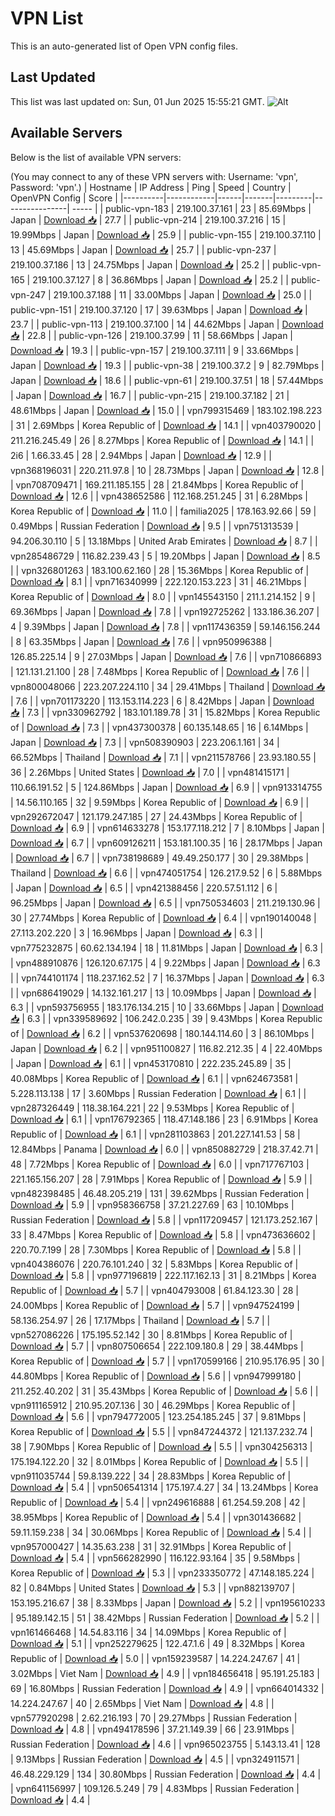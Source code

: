 # VPN List

This is an auto-generated list of Open VPN config files.

## Last Updated

This list was last updated on: Sun, 01 Jun 2025 15:55:21 GMT.
![Alt](https://repobeats.axiom.co/api/embed/186b98318ef1479477931607c1ad7d823f12451f.svg "Repobeats analytics image")

## Available Servers

Below is the list of available VPN servers:

(You may connect to any of these VPN servers with: Username: 'vpn', Password: 'vpn'.)
| Hostname | IP Address | Ping | Speed | Country | OpenVPN Config | Score |
|----------|------------|------|-------|---------|----------------| ----- |
| public-vpn-183 | 219.100.37.161 | 23 | 85.69Mbps | Japan | [Download 📥](./configs/server_0_JP.ovpn) | 27.7 |
| public-vpn-214 | 219.100.37.216 | 15 | 19.99Mbps | Japan | [Download 📥](./configs/server_1_JP.ovpn) | 25.9 |
| public-vpn-155 | 219.100.37.110 | 13 | 45.69Mbps | Japan | [Download 📥](./configs/server_2_JP.ovpn) | 25.7 |
| public-vpn-237 | 219.100.37.186 | 13 | 24.75Mbps | Japan | [Download 📥](./configs/server_3_JP.ovpn) | 25.2 |
| public-vpn-165 | 219.100.37.127 | 8 | 36.86Mbps | Japan | [Download 📥](./configs/server_4_JP.ovpn) | 25.2 |
| public-vpn-247 | 219.100.37.188 | 11 | 33.00Mbps | Japan | [Download 📥](./configs/server_5_JP.ovpn) | 25.0 |
| public-vpn-151 | 219.100.37.120 | 17 | 39.63Mbps | Japan | [Download 📥](./configs/server_6_JP.ovpn) | 23.7 |
| public-vpn-113 | 219.100.37.100 | 14 | 44.62Mbps | Japan | [Download 📥](./configs/server_7_JP.ovpn) | 22.8 |
| public-vpn-126 | 219.100.37.99 | 11 | 58.66Mbps | Japan | [Download 📥](./configs/server_8_JP.ovpn) | 19.3 |
| public-vpn-157 | 219.100.37.111 | 9 | 33.66Mbps | Japan | [Download 📥](./configs/server_9_JP.ovpn) | 19.3 |
| public-vpn-38 | 219.100.37.2 | 9 | 82.79Mbps | Japan | [Download 📥](./configs/server_10_JP.ovpn) | 18.6 |
| public-vpn-61 | 219.100.37.51 | 18 | 57.44Mbps | Japan | [Download 📥](./configs/server_11_JP.ovpn) | 16.7 |
| public-vpn-215 | 219.100.37.182 | 21 | 48.61Mbps | Japan | [Download 📥](./configs/server_12_JP.ovpn) | 15.0 |
| vpn799315469 | 183.102.198.223 | 31 | 2.69Mbps | Korea Republic of | [Download 📥](./configs/server_13_KR.ovpn) | 14.1 |
| vpn403790020 | 211.216.245.49 | 26 | 8.27Mbps | Korea Republic of | [Download 📥](./configs/server_14_KR.ovpn) | 14.1 |
| 2i6 | 1.66.33.45 | 28 | 2.94Mbps | Japan | [Download 📥](./configs/server_15_JP.ovpn) | 12.9 |
| vpn368196031 | 220.211.97.8 | 10 | 28.73Mbps | Japan | [Download 📥](./configs/server_16_JP.ovpn) | 12.8 |
| vpn708709471 | 169.211.185.155 | 28 | 21.84Mbps | Korea Republic of | [Download 📥](./configs/server_17_KR.ovpn) | 12.6 |
| vpn438652586 | 112.168.251.245 | 31 | 6.28Mbps | Korea Republic of | [Download 📥](./configs/server_18_KR.ovpn) | 11.0 |
| familia2025 | 178.163.92.66 | 59 | 0.49Mbps | Russian Federation | [Download 📥](./configs/server_19_RU.ovpn) | 9.5 |
| vpn751313539 | 94.206.30.110 | 5 | 13.18Mbps | United Arab Emirates | [Download 📥](./configs/server_20_AE.ovpn) | 8.7 |
| vpn285486729 | 116.82.239.43 | 5 | 19.20Mbps | Japan | [Download 📥](./configs/server_21_JP.ovpn) | 8.5 |
| vpn326801263 | 183.100.62.160 | 28 | 15.36Mbps | Korea Republic of | [Download 📥](./configs/server_22_KR.ovpn) | 8.1 |
| vpn716340999 | 222.120.153.223 | 31 | 46.21Mbps | Korea Republic of | [Download 📥](./configs/server_23_KR.ovpn) | 8.0 |
| vpn145543150 | 211.1.214.152 | 9 | 69.36Mbps | Japan | [Download 📥](./configs/server_24_JP.ovpn) | 7.8 |
| vpn192725262 | 133.186.36.207 | 4 | 9.39Mbps | Japan | [Download 📥](./configs/server_25_JP.ovpn) | 7.8 |
| vpn117436359 | 59.146.156.244 | 8 | 63.35Mbps | Japan | [Download 📥](./configs/server_26_JP.ovpn) | 7.6 |
| vpn950996388 | 126.85.225.14 | 9 | 27.03Mbps | Japan | [Download 📥](./configs/server_27_JP.ovpn) | 7.6 |
| vpn710866893 | 121.131.21.100 | 28 | 7.48Mbps | Korea Republic of | [Download 📥](./configs/server_28_KR.ovpn) | 7.6 |
| vpn800048066 | 223.207.224.110 | 34 | 29.41Mbps | Thailand | [Download 📥](./configs/server_29_TH.ovpn) | 7.6 |
| vpn701173220 | 113.153.114.223 | 6 | 8.42Mbps | Japan | [Download 📥](./configs/server_30_JP.ovpn) | 7.3 |
| vpn330962792 | 183.101.189.78 | 31 | 15.82Mbps | Korea Republic of | [Download 📥](./configs/server_31_KR.ovpn) | 7.3 |
| vpn437300378 | 60.135.148.65 | 16 | 6.14Mbps | Japan | [Download 📥](./configs/server_32_JP.ovpn) | 7.3 |
| vpn508390903 | 223.206.1.161 | 34 | 66.52Mbps | Thailand | [Download 📥](./configs/server_33_TH.ovpn) | 7.1 |
| vpn211578766 | 23.93.180.55 | 36 | 2.26Mbps | United States | [Download 📥](./configs/server_34_US.ovpn) | 7.0 |
| vpn481415171 | 110.66.191.52 | 5 | 124.86Mbps | Japan | [Download 📥](./configs/server_35_JP.ovpn) | 6.9 |
| vpn913314755 | 14.56.110.165 | 32 | 9.59Mbps | Korea Republic of | [Download 📥](./configs/server_36_KR.ovpn) | 6.9 |
| vpn292672047 | 121.179.247.185 | 27 | 24.43Mbps | Korea Republic of | [Download 📥](./configs/server_37_KR.ovpn) | 6.9 |
| vpn614633278 | 153.177.118.212 | 7 | 8.10Mbps | Japan | [Download 📥](./configs/server_38_JP.ovpn) | 6.7 |
| vpn609126211 | 153.181.100.35 | 16 | 28.17Mbps | Japan | [Download 📥](./configs/server_39_JP.ovpn) | 6.7 |
| vpn738198689 | 49.49.250.177 | 30 | 29.38Mbps | Thailand | [Download 📥](./configs/server_40_TH.ovpn) | 6.6 |
| vpn474051754 | 126.217.9.52 | 6 | 5.88Mbps | Japan | [Download 📥](./configs/server_41_JP.ovpn) | 6.5 |
| vpn421388456 | 220.57.51.112 | 6 | 96.25Mbps | Japan | [Download 📥](./configs/server_42_JP.ovpn) | 6.5 |
| vpn750534603 | 211.219.130.96 | 30 | 27.74Mbps | Korea Republic of | [Download 📥](./configs/server_43_KR.ovpn) | 6.4 |
| vpn190140048 | 27.113.202.220 | 3 | 16.96Mbps | Japan | [Download 📥](./configs/server_44_JP.ovpn) | 6.3 |
| vpn775232875 | 60.62.134.194 | 18 | 11.81Mbps | Japan | [Download 📥](./configs/server_45_JP.ovpn) | 6.3 |
| vpn488910876 | 126.120.67.175 | 4 | 9.22Mbps | Japan | [Download 📥](./configs/server_46_JP.ovpn) | 6.3 |
| vpn744101174 | 118.237.162.52 | 7 | 16.37Mbps | Japan | [Download 📥](./configs/server_47_JP.ovpn) | 6.3 |
| vpn686419029 | 14.132.161.217 | 13 | 10.09Mbps | Japan | [Download 📥](./configs/server_48_JP.ovpn) | 6.3 |
| vpn593756955 | 183.176.134.215 | 10 | 33.66Mbps | Japan | [Download 📥](./configs/server_49_JP.ovpn) | 6.3 |
| vpn339589692 | 106.242.0.235 | 39 | 9.43Mbps | Korea Republic of | [Download 📥](./configs/server_50_KR.ovpn) | 6.2 |
| vpn537620698 | 180.144.114.60 | 3 | 86.10Mbps | Japan | [Download 📥](./configs/server_51_JP.ovpn) | 6.2 |
| vpn951100827 | 116.82.212.35 | 4 | 22.40Mbps | Japan | [Download 📥](./configs/server_52_JP.ovpn) | 6.1 |
| vpn453170810 | 222.235.245.89 | 35 | 40.08Mbps | Korea Republic of | [Download 📥](./configs/server_53_KR.ovpn) | 6.1 |
| vpn624673581 | 5.228.113.138 | 17 | 3.60Mbps | Russian Federation | [Download 📥](./configs/server_54_RU.ovpn) | 6.1 |
| vpn287326449 | 118.38.164.221 | 22 | 9.53Mbps | Korea Republic of | [Download 📥](./configs/server_55_KR.ovpn) | 6.1 |
| vpn176792365 | 118.47.148.186 | 23 | 6.91Mbps | Korea Republic of | [Download 📥](./configs/server_56_KR.ovpn) | 6.1 |
| vpn281103863 | 201.227.141.53 | 58 | 12.84Mbps | Panama | [Download 📥](./configs/server_57_PA.ovpn) | 6.0 |
| vpn850882729 | 218.37.42.71 | 48 | 7.72Mbps | Korea Republic of | [Download 📥](./configs/server_58_KR.ovpn) | 6.0 |
| vpn717767103 | 221.165.156.207 | 28 | 7.91Mbps | Korea Republic of | [Download 📥](./configs/server_59_KR.ovpn) | 5.9 |
| vpn482398485 | 46.48.205.219 | 131 | 39.62Mbps | Russian Federation | [Download 📥](./configs/server_60_RU.ovpn) | 5.9 |
| vpn958366758 | 37.21.227.69 | 63 | 10.10Mbps | Russian Federation | [Download 📥](./configs/server_61_RU.ovpn) | 5.8 |
| vpn117209457 | 121.173.252.167 | 33 | 8.47Mbps | Korea Republic of | [Download 📥](./configs/server_62_KR.ovpn) | 5.8 |
| vpn473636602 | 220.70.7.199 | 28 | 7.30Mbps | Korea Republic of | [Download 📥](./configs/server_63_KR.ovpn) | 5.8 |
| vpn404386076 | 220.76.101.240 | 32 | 5.83Mbps | Korea Republic of | [Download 📥](./configs/server_64_KR.ovpn) | 5.8 |
| vpn977196819 | 222.117.162.13 | 31 | 8.21Mbps | Korea Republic of | [Download 📥](./configs/server_65_KR.ovpn) | 5.7 |
| vpn404793008 | 61.84.123.30 | 28 | 24.00Mbps | Korea Republic of | [Download 📥](./configs/server_66_KR.ovpn) | 5.7 |
| vpn947524199 | 58.136.254.97 | 26 | 17.17Mbps | Thailand | [Download 📥](./configs/server_67_TH.ovpn) | 5.7 |
| vpn527086226 | 175.195.52.142 | 30 | 8.81Mbps | Korea Republic of | [Download 📥](./configs/server_68_KR.ovpn) | 5.7 |
| vpn807506654 | 222.109.180.8 | 29 | 38.44Mbps | Korea Republic of | [Download 📥](./configs/server_69_KR.ovpn) | 5.7 |
| vpn170599166 | 210.95.176.95 | 30 | 44.80Mbps | Korea Republic of | [Download 📥](./configs/server_70_KR.ovpn) | 5.6 |
| vpn947999180 | 211.252.40.202 | 31 | 35.43Mbps | Korea Republic of | [Download 📥](./configs/server_71_KR.ovpn) | 5.6 |
| vpn911165912 | 210.95.207.136 | 30 | 46.29Mbps | Korea Republic of | [Download 📥](./configs/server_72_KR.ovpn) | 5.6 |
| vpn794772005 | 123.254.185.245 | 37 | 9.81Mbps | Korea Republic of | [Download 📥](./configs/server_73_KR.ovpn) | 5.5 |
| vpn847244372 | 121.137.232.74 | 38 | 7.90Mbps | Korea Republic of | [Download 📥](./configs/server_74_KR.ovpn) | 5.5 |
| vpn304256313 | 175.194.122.20 | 32 | 8.01Mbps | Korea Republic of | [Download 📥](./configs/server_75_KR.ovpn) | 5.5 |
| vpn911035744 | 59.8.139.222 | 34 | 28.83Mbps | Korea Republic of | [Download 📥](./configs/server_76_KR.ovpn) | 5.4 |
| vpn506541314 | 175.197.4.27 | 34 | 13.24Mbps | Korea Republic of | [Download 📥](./configs/server_77_KR.ovpn) | 5.4 |
| vpn249616888 | 61.254.59.208 | 42 | 38.95Mbps | Korea Republic of | [Download 📥](./configs/server_78_KR.ovpn) | 5.4 |
| vpn301436682 | 59.11.159.238 | 34 | 30.06Mbps | Korea Republic of | [Download 📥](./configs/server_79_KR.ovpn) | 5.4 |
| vpn957000427 | 14.35.63.238 | 31 | 32.91Mbps | Korea Republic of | [Download 📥](./configs/server_80_KR.ovpn) | 5.4 |
| vpn566282990 | 116.122.93.164 | 35 | 9.58Mbps | Korea Republic of | [Download 📥](./configs/server_81_KR.ovpn) | 5.3 |
| vpn233350772 | 47.148.185.224 | 82 | 0.84Mbps | United States | [Download 📥](./configs/server_82_US.ovpn) | 5.3 |
| vpn882139707 | 153.195.216.67 | 38 | 8.33Mbps | Japan | [Download 📥](./configs/server_83_JP.ovpn) | 5.2 |
| vpn195610233 | 95.189.142.15 | 51 | 38.42Mbps | Russian Federation | [Download 📥](./configs/server_84_RU.ovpn) | 5.2 |
| vpn161466468 | 14.54.83.116 | 34 | 14.09Mbps | Korea Republic of | [Download 📥](./configs/server_85_KR.ovpn) | 5.1 |
| vpn252279625 | 122.47.1.6 | 49 | 8.32Mbps | Korea Republic of | [Download 📥](./configs/server_86_KR.ovpn) | 5.0 |
| vpn159239587 | 14.224.247.67 | 41 | 3.02Mbps | Viet Nam | [Download 📥](./configs/server_87_VN.ovpn) | 4.9 |
| vpn184656418 | 95.191.25.183 | 69 | 16.80Mbps | Russian Federation | [Download 📥](./configs/server_88_RU.ovpn) | 4.9 |
| vpn664014332 | 14.224.247.67 | 40 | 2.65Mbps | Viet Nam | [Download 📥](./configs/server_89_VN.ovpn) | 4.8 |
| vpn577920298 | 2.62.216.193 | 70 | 29.27Mbps | Russian Federation | [Download 📥](./configs/server_90_RU.ovpn) | 4.8 |
| vpn494178596 | 37.21.149.39 | 66 | 23.91Mbps | Russian Federation | [Download 📥](./configs/server_91_RU.ovpn) | 4.6 |
| vpn965023755 | 5.143.13.41 | 128 | 9.13Mbps | Russian Federation | [Download 📥](./configs/server_92_RU.ovpn) | 4.5 |
| vpn324911571 | 46.48.229.129 | 134 | 30.80Mbps | Russian Federation | [Download 📥](./configs/server_93_RU.ovpn) | 4.4 |
| vpn641156997 | 109.126.5.249 | 79 | 4.83Mbps | Russian Federation | [Download 📥](./configs/server_94_RU.ovpn) | 4.4 |

